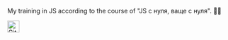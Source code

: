My training in JS according to the course of "JS с нуля, ваще с нуля". 👨‍🎓

<img alt="GitHub commit activity" src="https://img.shields.io/github/commit-activity/y/tamga05/My_training_course_JS_s_nulya?style=flat-square" height="27">
